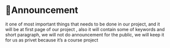 # 📣Announcement
it one of most important things that needs to be done in our project, and it will be at first page of our project , also it will contain some of keywords and short paragraph, we will not do announcement for the public, we will keep it for us as privet because it’s a course project 
